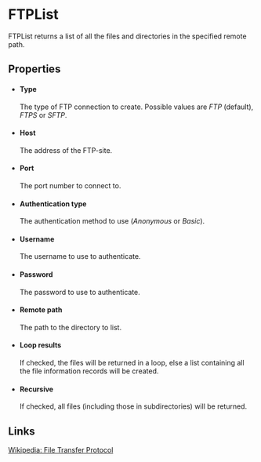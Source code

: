 FTPList
=======

FTPList returns a list of all the files and directories in the specified remote
path.

Properties
----------

-  #### Type

    The type of FTP connection to create.  Possible values are *FTP* (default), *FTPS* or *SFTP*.

-  #### Host

    The address of the FTP-site.

-  #### Port

    The port number to connect to.

-  #### Authentication type

    The authentication method to use (*Anonymous* or *Basic*).

-  #### Username

    The username to use to authenticate.

-  #### Password

    The password to use to authenticate.

-  #### Remote path

    The path to the directory to list.

-  #### Loop results

    If checked, the files will be returned in a loop, else a list
    containing all the file information records will be created.

-  #### Recursive
	If checked, all files (including those in subdirectories) will be returned.

Links
-----

[Wikipedia: File Transfer
Protocol](http://en.wikipedia.org/wiki/File_Transfer_Protocol)
